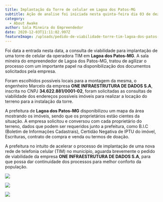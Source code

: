 ```yaml
---
title: Implantação da Torre de celular em Lagoa dos Patos-MG
subtitle: Ação de analise foi iniciada nesta quinta-feira dia 03 de dezembro de 2020.
category:
  - About Awake
author: Sala Mineira do Empreendedor
date: 2020-12-03T11:11:02.997Z
featureImage: /uploads/pedido-de-viabilidade-torre-tim-lagoa-dos-patos-mg.jpg
---
```

Foi data a entrada nesta data, a consulta de viabilidade para implantação de uma torre de celular da operadora TIM em **Lagoa dos Patos-MG**. A sala mineira do empreendedor de Lagoa dos Patos-MG, tratou de agilizar o processo com um importante papel na disponibilização dos documentos solicitados pela empresa.

Foram escolhidos possíveis locais para a montagem da mesma, o engenheiro Marcelo da empresa **ONE INFRAESTRUTURA DE DADOS S.A**, inscrita no CNPJ **34.622.881/0001-02**, foram solicitadas as consultas de viabilidade dos endereços possíveis imóveis para realizar a locação do terreno para a instalação da torre.

A prefeitura de **Lagoa dos Patos-MG** disponibilizou um mapa da área mostrando os imóveis, sendo que os proprietários estão cientes da situação. A empresa solicitou e conversou com cada proprietário do terreno, dados que podem ser requeridos junto a prefeitura, como B.I.C (Boletim de Informações Cadastrais), Certidão Negativa de IPTU do imóvel, Escrituras, contrato de compra e venda ou termos de doação.

A prefeitura no intuito de acelerar o processo de implantação de uma nova rede de telefonia celular (TIM) no município, aguarda brevemente o pedido de viabilidade da empresa **ONE INFRAESTRUTURA DE DADOS S.A**, para que possa dar continuidade dos processos para melhor conforto da população.

![](https://blog-salamineira.netlify.app/img/pedido-de-viabilidade-lagoa-dos-patos-mg-parte-geraldo-eleuterio-rabelo.jpg)

![](https://blog-salamineira.netlify.app/img/pedido-de-viabilidade-lagoa-dos-patos-mg-willian-ricardo-maciel.jpg)

![](https://blog-salamineira.netlify.app/img/pedido-de-viabilidade-lagoa-dos-patos-mg-parte-geraldo-eleuterio-rabelo.jpg)